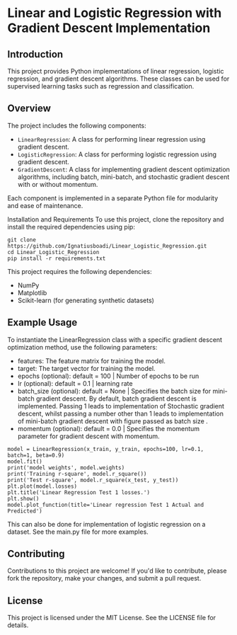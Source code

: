# Linear and Logistic Regression with Gradient Descent Implementation

## Introduction

This project provides Python implementations of linear regression, logistic regression, and 
gradient descent algorithms. These classes can be used for supervised learning tasks such as
regression and classification.

## Overview

The project includes the following components:
- `LinearRegression`: A class for performing linear regression using gradient descent.
- `LogisticRegression`: A class for performing logistic regression using gradient descent.
- `GradientDescent`: A class for implementing gradient descent optimization algorithms, including batch,
mini-batch, and stochastic gradient descent with or without momentum.

Each component is implemented in a separate Python file for modularity and ease of maintenance.

Installation and Requirements
To use this project, clone the repository and install the required dependencies using pip:

```Copy code
git clone https://github.com/Ignatiusboadi/Linear_Logistic_Regression.git
cd Linear_Logistic_Regression
pip install -r requirements.txt
```

This project requires the following dependencies:
- NumPy
- Matplotlib
- Scikit-learn (for generating synthetic datasets)


## Example Usage
To instantiate the LinearRegression class with a specific gradient descent optimization method,
use the following parameters:

- features: The feature matrix for training the model.
- target: The target vector for training the model.
- epochs (optional): default = 100 | Number of epochs to be run 
- lr (optional): default = 0.1 | learning rate
- batch_size (optional): default = None | Specifies the batch size for mini-batch gradient descent. 
By default, batch gradient descent is implemented. Passing 1 leads to implementation of Stochastic 
gradient descent, whilst passing a number other than 1 leads to implementation of mini-batch gradient 
descent with figure passed as batch size . 
- momentum (optional): default = 0.0 | Specifies the momentum parameter for gradient descent with momentum.

```Copy code
model = LinearRegression(x_train, y_train, epochs=100, lr=0.1, batch=1, beta=0.9)
model.fit()
print('model weights', model.weights)
print('Training r-square', model.r_square())
print('Test r-square', model.r_square(x_test, y_test))
plt.plot(model.losses)
plt.title('Linear Regression Test 1 losses.')
plt.show()
model.plot_function(title='Linear regression Test 1 Actual and Predicted')
```

This can also be done for implementation of logistic regression on a dataset. See the main.py file for more
examples.

## Contributing
Contributions to this project are welcome! If you'd like to contribute, please fork the repository,
make your changes, and submit a pull request.

## License
This project is licensed under the MIT License. See the LICENSE file for details.